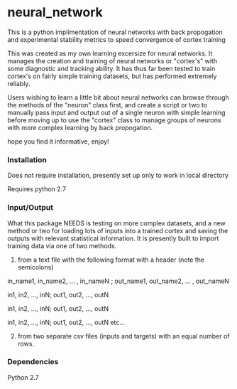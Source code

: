 # neural_network
This is a python implimentation of neural networks with back propogation 
and experimental stability metrics to speed convergence of cortex training

This was created as my own learning excersize for neural networks. It manages the 
creation and training of neural networks or "cortex's" with some diagnostic
and tracking ability. It has thus far been tested to train cortex's on fairly
simple training datasets, but has performed extremely reliably.

Users wishing to learn a little bit about neural networks can browse through
the methods of the "neuron" class first, and create a script or two to manually
pass input and output out of a single neuron with simple learning before moving 
up to use the "cortex" class to manage groups of neurons with more complex learning
by back propogation.

hope you find it informative, enjoy!

### Installation
Does not require installation, presently set up only to work in local directory

Requires python 2.7

### Input/Output
What this package NEEDS is testing on more complex datasets, and a new method or
two for loading lots of inputs into a trained cortex and saving the outputs with
relevant statistical information. It is presently built to import training data
via one of two methods.

1) from a text file with the following format with a header (note the semicolons) 

in_name1, in_name2, ... , in_nameN ; out_name1, out_name2, ... , out_nameN

in1, in2, ..., inN; out1, out2, ..., outN 

in1, in2, ..., inN; out1, out2, ..., outN

in1, in2, ..., inN; out1, out2, ..., outN 
etc...

2) from two separate csv files (inputs and targets) with an equal number of rows.

### Dependencies
Python 2.7



